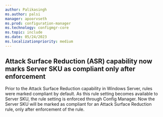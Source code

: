 ```yaml
---
author: Palikasingh
ms.author: palsi
manager: apoorvseth
ms.prod: configuration-manager
ms.technology: configmgr-core
ms.topic: include
ms.date: 05/24/2023
ms.localizationpriority: medium
---
```


## <a name="bkmk_ASR"></a> Attack Surface Reduction (ASR) capability now marks Server SKU as compliant only after enforcement

<!--9217349-->
Prior to the Attack Surface Reduction capability in Windows Server, rules were marked compliant by default. As this rule setting becomes available to Server SKU, the rule setting is enforced through Config Manager. Now the Server SKU will be marked as compliant for an Attack Surface Reduction rule, only after enforcement of the rule.
